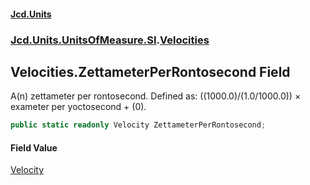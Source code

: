 #### [Jcd.Units](index.md 'index')
### [Jcd.Units.UnitsOfMeasure.SI](Jcd.Units.UnitsOfMeasure.SI.md 'Jcd.Units.UnitsOfMeasure.SI').[Velocities](Velocities.md 'Jcd.Units.UnitsOfMeasure.SI.Velocities')

## Velocities.ZettameterPerRontosecond Field

A(n) zettameter per rontosecond. Defined as: ((1000.0)/(1.0/1000.0)) × exameter per yoctosecond + (0).

```csharp
public static readonly Velocity ZettameterPerRontosecond;
```

#### Field Value
[Velocity](Velocity.md 'Jcd.Units.UnitTypes.Velocity')